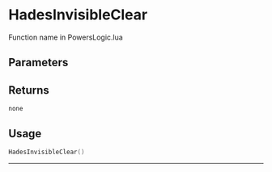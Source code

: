 # HadesInvisibleClear

Function name in PowersLogic.lua

## Parameters

## Returns

`none`

## Usage

```lua
HadesInvisibleClear()
```

---
